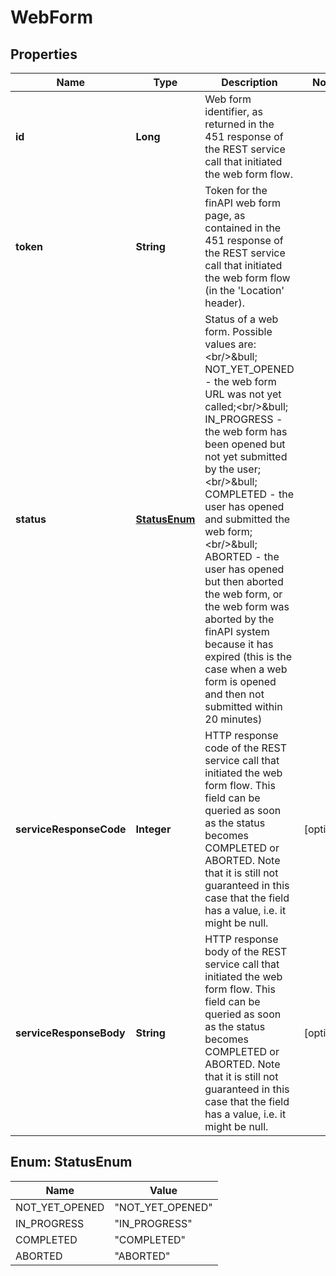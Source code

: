 
# WebForm

## Properties
Name | Type | Description | Notes
------------ | ------------- | ------------- | -------------
**id** | **Long** | Web form identifier, as returned in the 451 response of the REST service call that initiated the web form flow. | 
**token** | **String** | Token for the finAPI web form page, as contained in the 451 response of the REST service call that initiated the web form flow (in the &#39;Location&#39; header). | 
**status** | [**StatusEnum**](#StatusEnum) | Status of a web form. Possible values are:&lt;br/&gt;&amp;bull; NOT_YET_OPENED - the web form URL was not yet called;&lt;br/&gt;&amp;bull; IN_PROGRESS - the web form has been opened but not yet submitted by the user;&lt;br/&gt;&amp;bull; COMPLETED - the user has opened and submitted the web form;&lt;br/&gt;&amp;bull; ABORTED - the user has opened but then aborted the web form, or the web form was aborted by the finAPI system because it has expired (this is the case when a web form is opened and then not submitted within 20 minutes) | 
**serviceResponseCode** | **Integer** | HTTP response code of the REST service call that initiated the web form flow. This field can be queried as soon as the status becomes COMPLETED or ABORTED. Note that it is still not guaranteed in this case that the field has a value, i.e. it might be null. |  [optional]
**serviceResponseBody** | **String** | HTTP response body of the REST service call that initiated the web form flow. This field can be queried as soon as the status becomes COMPLETED or ABORTED. Note that it is still not guaranteed in this case that the field has a value, i.e. it might be null. |  [optional]


<a name="StatusEnum"></a>
## Enum: StatusEnum
Name | Value
---- | -----
NOT_YET_OPENED | &quot;NOT_YET_OPENED&quot;
IN_PROGRESS | &quot;IN_PROGRESS&quot;
COMPLETED | &quot;COMPLETED&quot;
ABORTED | &quot;ABORTED&quot;



